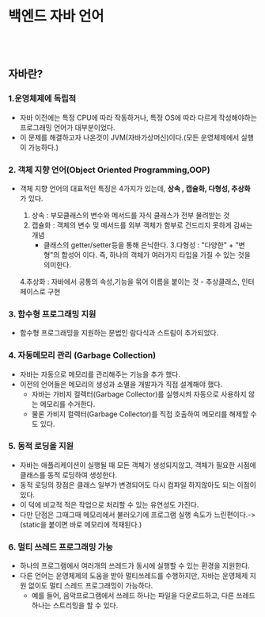 # 백엔드 자바 언어

<br></br>

## 자바란? 

### 1.운영체제에 독립적
  - 자바 이전에는 특정 CPU에 따라 작동하거나, 특정 OS에 따라 다르게 작성해야하는 프로그래밍 언어가 대부분이었다. 
  - 이 문제를 해결하고자 나온것이 JVM(자바가상머신)이다.(모든 운영체제에서 실행이 가능하다.)
  
### 2. 객체 지향 언어(Object Oriented Programming,OOP)
  - 객체 지향 언어의 대표적인 특징은 4가지가 있는데, **상속 , 캡슐화, 다형성, 추상화** 가 있다. 
      1. 상속 : 부모클래스의 변수와 메서드를 자식 클래스가 전부 물려받는 것
      2. 캡슐화 : 객체의 변수 및 메서드를 외부 객체가 함부로 건드리지 못하게 감싸는 개념
          - 클래스의 getter/setter등을 통해 은닉한다.
      3.다형성 : "다양한" + "변형"의 합성어 이다.  즉, 하나의 객체가 여러가지 타입을 가질 수 있는 것을 의미한다.
    
      4.추상화 : 자바에서 공통의 속성,기능을 묶어 이름을 붙이는 것 
          - 추상클래스, 인터페이스로 구현
          

### 3. 함수형 프로그래밍 지원
 - 함수형 프로그래밍을 지원하는 문법인 람다식과 스트림이 추가되었다.
 
### 4. 자동메모리 관리 (Garbage Collection)
  - 자바는 자동으로 메모리를 관리해주는 기능을 추가 했다.
  - 이전의 언어들은 메모리의 생성과 소멸을 개발자가 직접 설계해야 했다.
      - 자바는 가비지 컬렉터(Garbage Collector)를 실행시켜 자동으로 사용하지 않는 메모리를 수거한다.
      - 물론 가비지 컬렉터(Garbage Collector)를 직접 호출하여 메모리를 해제할 수 도 있다.

### 5. 동적 로딩을 지원
  - 자바는 애플리케이션이 실행될 때 모든 객체가 생성되지않고, 객체가 필요한 시점에 클래스를 동적 로딩하여 생성한다.
  - 동적 로딩의 장점은 클래스 일부가 변경되어도 다시 컴파일 하지않아도 되는 이점이 있다.
  - 이 덕에 비교적 적은 작업으로 처리할 수 있는 유연성도 가진다.
  - 다만 단점은 그때그때 메모리에서 불러오기에 프로그램 실행 속도가 느린편이다.->(static을 붙이면 바로 메모리에 적재된다.)

### 6. 멀티 쓰레드 프로그래밍 가능
  - 하나의 프로그램에서 여러개의 쓰레드가 동시에 실행할 수 있는 환경을 지원한다. 
  - 다른 언어는 운영체제의 도움을 받아 멀티쓰레드를 수행하지만, 자바는 운영체제 지원 없이도 멀티 스레드 프로그래밍이 가능하다.
      - 예를 들어, 음악프로그램에서 쓰레드 하나는 파일을 다운로드하고, 다른 쓰레드 하나는 스트리밍을 할 수 있다.
      

